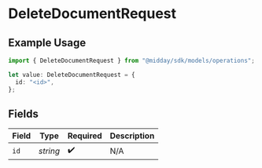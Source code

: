 # DeleteDocumentRequest

## Example Usage

```typescript
import { DeleteDocumentRequest } from "@midday/sdk/models/operations";

let value: DeleteDocumentRequest = {
  id: "<id>",
};
```

## Fields

| Field              | Type               | Required           | Description        |
| ------------------ | ------------------ | ------------------ | ------------------ |
| `id`               | *string*           | :heavy_check_mark: | N/A                |
